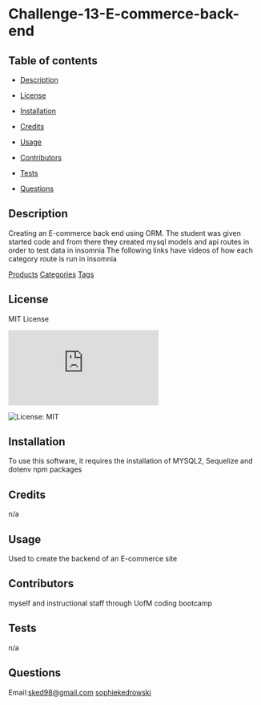 # Challenge-13-E-commerce-back-end

  ## Table of contents 

  - [Description](#description) 

  - [License](#license) 

  - [Installation](#installation) 

  - [Credits](#credits) 

  - [Usage](#usage) 

  - [Contributors](#contributors) 

  - [Tests](#tests) 

  - [Questions](#questions) 

  ## Description 
 Creating an E-commerce back end using ORM. The student was given started code and from there they created mysql models and api routes in order to test data in insomnia 
 The following links have videos of how each category route is run in insomnia

[Products](https://youtu.be/z5WVMyDcTxQ)
[Categories](https://youtu.be/jTno04YN7f8)
[Tags](https://youtu.be/6cjNQ43gObA)

  ## License 
 MIT License 

  ![License: MIT](https://www.mit.edu/~amini/LICENSE.md) 

  ![License: MIT](https://img.shields.io/badge/License-MIT-yellow.svg) 

  ## Installation 
 To use this software, it requires the installation of MYSQL2, Sequelize and dotenv npm packages 

  ## Credits 
 n/a 

  ## Usage 
 Used to create the backend of an E-commerce site 

  ## Contributors 
 myself and instructional staff through UofM coding bootcamp 

  ## Tests 
 n/a 

  ## Questions 
 Email:sked98@gmail.com 
 [sophiekedrowski](https://www.github.com/sophiekedrowski) 

